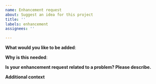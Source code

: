 ```yaml
---
name: Enhancement request
about: Suggest an idea for this project
title: ''
labels: enhancement
assignees: ''

---
```


<!-- Verify first that your issue is not already reported -->

<!-- Please only use this template for submitting enhancement requests -->

<!-- If possible complete *all* sections as described -->

**What would you like to be added**:

**Why is this needed**:

**Is your enhancement request related to a problem? Please describe.**
<!-- A clear and concise description of what the problem is. Ex. I'm always frustrated when [...] -->

**Additional context**
<!-- Add any other context or screenshots about the feature request here. -->
